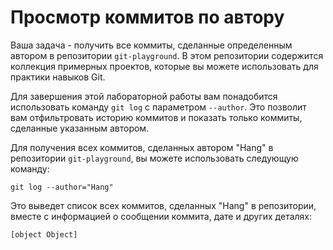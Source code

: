 # Просмотр коммитов по автору

Ваша задача - получить все коммиты, сделанные определенным автором в репозитории `git-playground`. В этом репозитории содержится коллекция примерных проектов, которые вы можете использовать для практики навыков Git.

Для завершения этой лабораторной работы вам понадобится использовать команду `git log` с параметром `--author`. Это позволит вам отфильтровать историю коммитов и показать только коммиты, сделанные указанным автором.

Для получения всех коммитов, сделанных автором "Hang" в репозитории `git-playground`, вы можете использовать следующую команду:

```shell
git log --author="Hang"
```

Это выведет список всех коммитов, сделанных "Hang" в репозитории, вместе с информацией о сообщении коммита, дате и других деталях:

```shell
[object Object]
```
